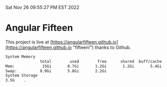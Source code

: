 Sat Nov 26 09:55:27 PM EST 2022

# Angular Fifteen


This project is live at [https://angularfifteen.github.io](https://angularfifteen.github.io "fifteen!") thanks to Github.

```bash
System Memory
               total        used        free      shared  buff/cache   available
Mem:            15Gi       8.7Gi       1.2Gi       1.2Gi       5.4Gi       5.0Gi
Swap:          8.0Gi       5.8Gi       2.2Gi
System Storage
3.5G	.
```
